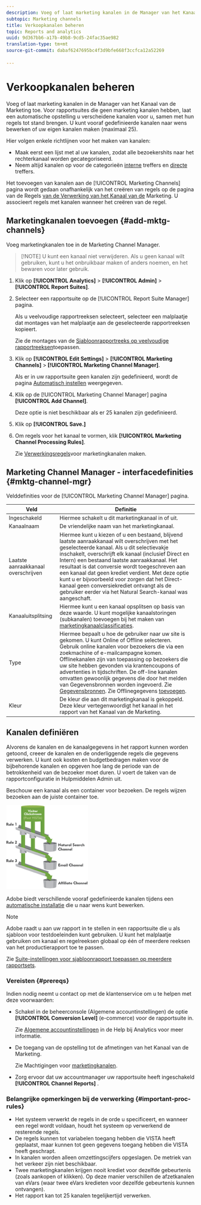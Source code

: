 ```yaml
---
description: Voeg of laat marketing kanalen in de Manager van het Kanaal van de Marketing toe. Voor rapportsuites die geen marketing kanalen hebben, laat een automatische opstelling u verscheidene kanalen voor u, samen met hun regels tot stand brengen. U kunt vooraf gedefinieerde kanalen naar wens bewerken of uw eigen kanalen maken (maximaal 25).
subtopic: Marketing channels
title: Verkoopkanalen beheren
topic: Reports and analytics
uuid: 9d367bb6-a17b-49b8-9cd5-24fac35ae982
translation-type: tm+mt
source-git-commit: dabaf6247695bc4f3d9bfe668f3ccfca12a52269

---
```



# Verkoopkanalen beheren

Voeg of laat marketing kanalen in de Manager van het Kanaal van de Marketing toe. Voor rapportsuites die geen marketing kanalen hebben, laat een automatische opstelling u verscheidene kanalen voor u, samen met hun regels tot stand brengen. U kunt vooraf gedefinieerde kanalen naar wens bewerken of uw eigen kanalen maken (maximaal 25).

Hier volgen enkele richtlijnen voor het maken van kanalen:

* Maak eerst een lijst met al uw kanalen, zodat alle bezoekershits naar het rechterkanaal worden gecategoriseerd.
* Neem altijd kanalen op voor de categorieën [interne](/help/components/c-marketing-channels/c-faq.md) treffers en [directe](/help/components/c-marketing-channels/c-faq.md) treffers.

Het toevoegen van kanalen aan de [!UICONTROL Marketing Channels] pagina wordt gedaan onafhankelijk van het creëren van regels op de pagina van de Regels [van de Verwerking van het Kanaal van de](/help/components/c-marketing-channels/c-rules.md) Marketing. U associeert regels met kanalen wanneer het creëren van de regel.

## Marketingkanalen toevoegen {#add-mktg-channels}

Voeg marketingkanalen toe in de Marketing Channel Manager.

>[!NOTE] U kunt een kanaal niet verwijderen. Als u geen kanaal wilt gebruiken, kunt u het onbruikbaar maken of anders noemen, en het bewaren voor later gebruik.

1. Klik op **[!UICONTROL Analytics]** > **[!UICONTROL Admin]** > **[!UICONTROL Report Suites]**.
1. Selecteer een rapportsuite op de [!UICONTROL Report Suite Manager] pagina.

   Als u veelvoudige rapportreeksen selecteert, selecteer een malplaatje dat montages van het malplaatje aan de geselecteerde rapportreeksen kopieert.

   Zie de montages van de [Sjabloonrapportreeks op veelvoudige rapportreeksen](/help/components/c-marketing-channels/c-getting-started-mchannel.md)toepassen.

1. Klik op **[!UICONTROL Edit Settings]** > **[!UICONTROL Marketing Channels]** > **[!UICONTROL Marketing Channel Manager]**.

   Als er in uw rapportsuite geen kanalen zijn gedefinieerd, wordt de pagina [Automatisch instellen](/help/components/c-marketing-channels/c-getting-started-mchannel.md) weergegeven.

1. Klik op de [!UICONTROL Marketing Channel Manager] pagina **[!UICONTROL Add Channel]**.

   Deze optie is niet beschikbaar als er 25 kanalen zijn gedefinieerd.

1. Klik op **[!UICONTROL Save.]**
1. Om regels voor het kanaal te vormen, klik **[!UICONTROL Marketing Channel Processing Rules]**.

   Zie [Verwerkingsregels](/help/components/c-marketing-channels/c-rules.md)voor marketingkanalen maken.

## Marketing Channel Manager - interfacedefinities {#mktg-channel-mgr}

Velddefinities voor de [!UICONTROL Marketing Channel Manager] pagina.

| Veld | Definitie |
|--- |--- |
| Ingeschakeld | Hiermee schakelt u dit marketingkanaal in of uit. |
| Kanaalnaam | De vriendelijke naam van het marketingkanaal. |
| Laatste aanraakkanaal overschrijven | Hiermee kunt u kiezen of u een bestaand, blijvend laatste aanraakkanaal wilt overschrijven met het geselecteerde kanaal. Als u dit selectievakje inschakelt, overschrijft elk kanaal (inclusief Direct en Intern) een bestaand laatste aanraakkanaal. Het resultaat is dat conversie wordt toegeschreven aan een kanaal dat geen krediet verdient. Met deze optie kunt u er bijvoorbeeld voor zorgen dat het Direct-kanaal geen conversiekrediet ontvangt als de gebruiker eerder via het Natural Search-kanaal was aangeschaft. |
| Kanaaluitsplitsing | Hiermee kunt u een kanaal opsplitsen op basis van deze waarde. U kunt mogelijke kanaalstoringen (subkanalen) toevoegen bij het maken van [marketingkanaalclassificaties](/help/components/c-marketing-channels/classifictions-mchannel.md). |
| Type | Hiermee bepaalt u hoe de gebruiker naar uw site is gekomen. U kunt Online of Offline selecteren. Gebruik online kanalen voor bezoekers die via een zoekmachine of e-mailcampagne komen. Offlinekanalen zijn van toepassing op bezoekers die uw site hebben gevonden via krantencoupons of advertenties in tijdschriften. De off-line kanalen omvatten gewoonlijk gegevens die door het melden van Gegevensbronnen worden ingevoerd. Zie [Gegevensbronnen](https://docs.adobe.com/content/help/en/analytics/import/data-sources/datasrc-home.html). Zie Offlinegegevens [toevoegen](/help/components/c-marketing-channels/c-getting-started-mchannel.md). |
| Kleur | De kleur die aan dit marketingkanaal is gekoppeld. Deze kleur vertegenwoordigt het kanaal in het rapport van het Kanaal van de Marketing. |

## Kanalen definiëren

Alvorens de kanalen en de kanaalgegevens in het rapport kunnen worden getoond, creeer de kanalen en de onderliggende regels die gegevens verwerken. U kunt ook kosten en budgetbedragen maken voor de bijbehorende kanalen en opgeven hoe lang de periode van de betrokkenheid van de bezoeker moet duren. U voert de taken van de rapportconfiguratie in Hulpmiddelen Admin uit.

Beschouw een kanaal als een container voor bezoeken. De regels wijzen bezoeken aan de juiste container toe.

![](assets/buckets_2.png)

Adobe biedt verschillende vooraf gedefinieerde kanalen tijdens een [automatische installatie](/help/components/c-marketing-channels/c-getting-started-mchannel.md) die u naar wens kunt bewerken.

>[!NOTE]
>
>Adobe raadt u aan uw rapport in te stellen in een rapportsuite die u als sjabloon voor testdoeleinden kunt gebruiken. U kunt het malplaatje gebruiken om kanaal en regelreeksen globaal op één of meerdere reeksen van het productierapport toe te passen.
>
>Zie [Suite-instellingen voor sjabloonrapport toepassen op meerdere rapportsets](/help/components/c-marketing-channels/c-getting-started-mchannel.md).

### Vereisten {#prereqs}

Indien nodig neemt u contact op met de klantenservice om u te helpen met deze voorwaarden:

* Schakel in de beheerconsole (Algemene accountinstellingen) de optie **[!UICONTROL Conversion Level]** (e-commerce) voor de rapportsuite in.

   Zie [Algemene accountinstellingen](https://docs.adobe.com/content/help/en/analytics/admin/admin-tools/general-acct-settings-admin.html) in de Help bij Analytics voor meer informatie.

* De toegang van de opstelling tot de afmetingen van het Kanaal van de Marketing.

   Zie Machtigingen voor [marketingkanalen](/help/components/c-marketing-channels/c-channel-report-access.md).

* Zorg ervoor dat uw accountmanager uw rapportsuite heeft ingeschakeld **[!UICONTROL Channel Reports]** .

### Belangrijke opmerkingen bij de verwerking {#important-proc-rules}

* Het systeem verwerkt de regels in de orde u specificeert, en wanneer een regel wordt voldaan, houdt het systeem op verwerkend de resterende regels.
* De regels kunnen tot variabelen toegang hebben die VISTA heeft geplaatst, maar kunnen tot geen gegevens toegang hebben die VISTA heeft geschrapt.
* In kanalen worden alleen omzettingscijfers opgeslagen. De metriek van het verkeer zijn niet beschikbaar.
* Twee marketingkanalen krijgen nooit krediet voor dezelfde gebeurtenis (zoals aankopen of klikken). Op deze manier verschillen de afzetkanalen van eVars (waar twee eVars kredieten voor dezelfde gebeurtenis kunnen ontvangen).
* Het rapport kan tot 25 kanalen tegelijkertijd verwerken.

